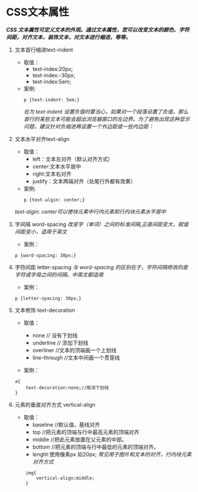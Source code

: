 # CSS文本属性

***CSS 文本属性可定义文本的外观。通过文本属性，您可以改变文本的颜色、字符间距，对齐文本，装饰文本，对文本进行缩进，等等。***
1. 文本首行缩进text-indent  
    - 取值：
        * text-index:20px;
        * text-index:-30px;
        * text-index:5em;
    - 案例:
        ```
        p {text-indent: 5em;}
        ```
        *在为 text-indent 设置负值时要当心，如果对一个段落设置了负值，那么首行的某些文本可能会超出浏览器窗口的左边界。为了避免出现这种显示问题，建议针对负缩进再设置一个外边距或一些内边距：*

2. 文本水平对齐text-align
    - 取值：
        - left：文本左对齐（默认对齐方式）
        - center:文本水平居中
        - right:文本右对齐
        - justify：文本两端对齐（处尾行外都有效果）
    - 案例:
        ```
        p {text-algin: center;}
        ```
    *text-algin: center可以使块元素中行内元素和行内块元素水平居中*

3. 字间隔 word-spacing
*改变字（单词）之间的标准间隔,正直间距变大，赋值间距变小，适用于英文*
    - 案例：
    ```
    p {word-spacing: 30px;}
    ```
4. 字符间距 letter-spacing
*与 word-spacing 的区别在于，字符间隔修改的是字符或字母之间的间隔。中英文都适用*
    - 案例：
    ```
    p {letter-spacing: 30px;}
    ```
5. 文本修饰 text-decoration
    - 取值：
        - none    // 没有下划线
        - underline  // 添加下划线
        - overliner  //文本的顶端画一个上划线
        - line-through  //文本中间画一个贯穿线

    - 案例：
    ```
    a{
        text-decoration:none;//取消下划线
    }
    ```
6. 元素的垂直对齐方式 vertical-align 
    - 取值：
        - baseline //默认值，基线对齐
        - top  //把元素的顶端与行中最高元素的顶端对齐
        - middle  //把此元素放置在父元素的中部。
        - bottom  //把元素的顶端与行中最低的元素的顶端对齐。
        - lenght:使用像素px 如20px;
    *常见用于图片和文本的对齐，行内块元素对齐方式*
    ```
        img{
            vertical-align:middle;
        }
    ```



